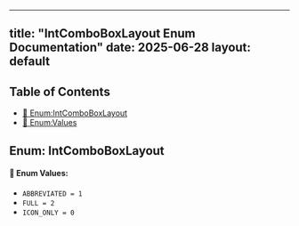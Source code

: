 <!-- Formatted by A³BS formatter.py -->
<!-- Generated by A³BS document.py -->
---
title: "IntComboBoxLayout Enum Documentation"
date: 2025-06-28
layout: default
---

## Table of Contents
- [🔧 Enum:IntComboBoxLayout](#enum-intcomboboxlayout)
- [🔧 Enum:Values](#enum-values)
## Enum: IntComboBoxLayout
#### 📝 Enum Values:
<a name="enum-values"></a>
  - `ABBREVIATED = 1`
  - `FULL = 2`
  - `ICON_ONLY = 0`